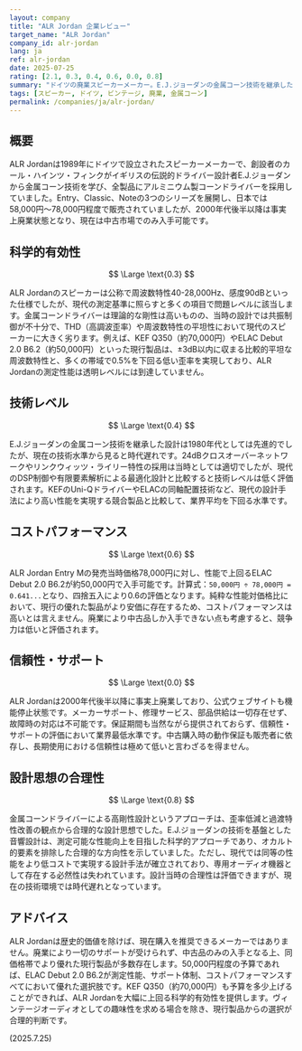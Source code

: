 ```yaml
---
layout: company
title: "ALR Jordan 企業レビュー"
target_name: "ALR Jordan"
company_id: alr-jordan
lang: ja
ref: alr-jordan
date: 2025-07-25
rating: [2.1, 0.3, 0.4, 0.6, 0.0, 0.8]
summary: "ドイツの廃業スピーカーメーカー。E.J.ジョーダンの金属コーン技術を継承したが、測定性能は現代基準に劣り、サポートも存在しない。"
tags: [スピーカー, ドイツ, ビンテージ, 廃業, 金属コーン]
permalink: /companies/ja/alr-jordan/
---
```

## 概要

ALR Jordanは1989年にドイツで設立されたスピーカーメーカーで、創設者のカール・ハインツ・フィンクがイギリスの伝説的ドライバー設計者E.J.ジョーダンから金属コーン技術を学び、全製品にアルミニウム製コーンドライバーを採用していました。Entry、Classic、Noteの3つのシリーズを展開し、日本では58,000円～78,000円程度で販売されていましたが、2000年代後半以降は事実上廃業状態となり、現在は中古市場でのみ入手可能です。

## 科学的有効性

$$ \Large \text{0.3} $$

ALR Jordanのスピーカーは公称で周波数特性40-28,000Hz、感度90dBといった仕様でしたが、現代の測定基準に照らすと多くの項目で問題レベルに該当します。金属コーンドライバーは理論的な剛性は高いものの、当時の設計では共振制御が不十分で、THD（高調波歪率）や周波数特性の平坦性において現代のスピーカーに大きく劣ります。例えば、KEF Q350（約70,000円）やELAC Debut 2.0 B6.2（約50,000円）といった現行製品は、±3dB以内に収まる比較的平坦な周波数特性と、多くの帯域で0.5%を下回る低い歪率を実現しており、ALR Jordanの測定性能は透明レベルには到達していません。

## 技術レベル

$$ \Large \text{0.4} $$

E.J.ジョーダンの金属コーン技術を継承した設計は1980年代としては先進的でしたが、現在の技術水準から見ると時代遅れです。24dBクロスオーバーネットワークやリンクウィッツ・ライリー特性の採用は当時としては適切でしたが、現代のDSP制御や有限要素解析による最適化設計と比較すると技術レベルは低く評価されます。KEFのUni-QドライバーやELACの同軸配置技術など、現代の設計手法により高い性能を実現する競合製品と比較して、業界平均を下回る水準です。

## コストパフォーマンス

$$ \Large \text{0.6} $$

ALR Jordan Entry Mの発売当時価格78,000円に対し、性能で上回るELAC Debut 2.0 B6.2が約50,000円で入手可能です。計算式：`50,000円 ÷ 78,000円 = 0.641...`となり、四捨五入により0.6の評価となります。純粋な性能対価格比において、現行の優れた製品がより安価に存在するため、コストパフォーマンスは高いとは言えません。廃業により中古品しか入手できない点も考慮すると、競争力は低いと評価されます。

## 信頼性・サポート

$$ \Large \text{0.0} $$

ALR Jordanは2000年代後半以降に事実上廃業しており、公式ウェブサイトも機能停止状態です。メーカーサポート、修理サービス、部品供給は一切存在せず、故障時の対応は不可能です。保証期間も当然ながら提供されておらず、信頼性・サポートの評価において業界最低水準です。中古購入時の動作保証も販売者に依存し、長期使用における信頼性は極めて低いと言わざるを得ません。

## 設計思想の合理性

$$ \Large \text{0.8} $$

金属コーンドライバーによる高剛性設計というアプローチは、歪率低減と過渡特性改善の観点から合理的な設計思想でした。E.J.ジョーダンの技術を基盤とした音響設計は、測定可能な性能向上を目指した科学的アプローチであり、オカルト的要素を排除した合理的な方向性を示していました。ただし、現代では同等の性能をより低コストで実現する設計手法が確立されており、専用オーディオ機器として存在する必然性は失われています。設計当時の合理性は評価できますが、現在の技術環境では時代遅れとなっています。

## アドバイス

ALR Jordanは歴史的価値を除けば、現在購入を推奨できるメーカーではありません。廃業により一切のサポートが受けられず、中古品のみの入手となる上、同価格帯でより優れた現行製品が多数存在します。50,000円程度の予算であれば、ELAC Debut 2.0 B6.2が測定性能、サポート体制、コストパフォーマンスすべてにおいて優れた選択肢です。KEF Q350（約70,000円）も予算を多少上げることができれば、ALR Jordanを大幅に上回る科学的有効性を提供します。ヴィンテージオーディオとしての趣味性を求める場合を除き、現行製品からの選択が合理的判断です。

(2025.7.25)
